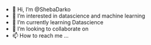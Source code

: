 - 👋 Hi, I’m @ShebaDarko
- 👀 I’m interested in datascience and machine learning  
- 🌱 I’m currently learning Datascience 
- 💞️ I’m looking to collaborate on 
- 📫 How to reach me ...

<!---
ShebaDarko/ShebaDarko is a ✨ special ✨ repository because its `README.md` (this file) appears on your GitHub profile.
You can click the Preview link to take a look at your changes.
--->
